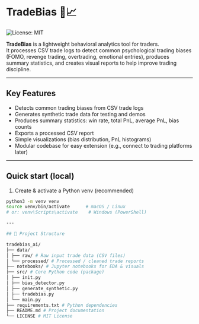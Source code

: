 # TradeBias 🧠📈

![License: MIT](https://img.shields.io/badge/License-MIT-yellow.svg)

**TradeBias** is a lightweight behavioral analytics tool for traders.  
It processes CSV trade logs to detect common psychological trading biases (FOMO, revenge trading, overtrading, emotional entries), produces summary statistics, and creates visual reports to help improve trading discipline.

---

## Key Features
- Detects common trading biases from CSV trade logs
- Generates synthetic trade data for testing and demos
- Produces summary statistics: win rate, total PnL, average PnL, bias counts
- Exports a processed CSV report
- Simple visualizations (bias distribution, PnL histograms)
- Modular codebase for easy extension (e.g., connect to trading platforms later)

---

## Quick start (local)
1. Create & activate a Python venv (recommended)
```bash
python3 -m venv venv
source venv/bin/activate      # macOS / Linux
# or: venv\Scripts\activate    # Windows (PowerShell)

---

## 📂 Project Structure

tradebias_ai/
├── data/
│ ├── raw/ # Raw input trade data (CSV files)
│ └── processed/ # Processed / cleaned trade reports
├── notebooks/ # Jupyter notebooks for EDA & visuals
├── src/ # Core Python code (package)
│ ├── init.py
│ ├── bias_detector.py
│ ├── generate_synthetic.py
│ ├── tradebias.py
│ └── main.py
├── requirements.txt # Python dependencies
├── README.md # Project documentation
└── LICENSE # MIT License